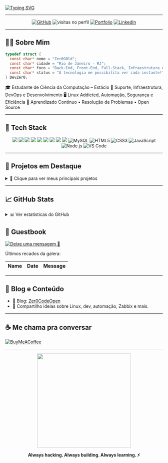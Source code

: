 <!-- Banner Topo -->
<!-- Tentando Criar -->

<!-- Typing SVG -->
[![Typing SVG](https://readme-typing-svg.demolab.com?font=Fira+Code&pause=1000&color=07F714&width=435&lines=Zer0+Aqui!+;Zer0+Here!;Dev+%7C+FullStack+%7C+Infra+%7C+Linux+)](https://git.io/typing-svg)

---

<p align="center">
  <a href="https://github.com/Zer0G0ld"><img alt="GitHub" src="https://img.shields.io/github/followers/Zer0G0ld?label=Seguidores&style=for-the-badge&logo=github" /></a>
  <img src="https://komarev.com/ghpvc/?username=Zer0G0ld&style=for-the-badge&color=green" alt="visitas no perfil"/>
	  <a href="https://zerodev-blush.vercel.app/"><img alt="Portfolio" src="https://img.shields.io/badge/Portfolio-000?style=for-the-badge&logo=vercel&logoColor=white" /></a>
  <a href="https://www.linkedin.com/in/theuzer0"><img alt="LinkedIn" src="https://img.shields.io/badge/LinkedIn-0A66C2?style=for-the-badge&logo=linkedin&logoColor=white" /></a>
</p>

---

## 👨‍💻 Sobre Mim

```c
typedef struct {
  const char* nome = "Zer0G0ld";
  const char* cidade = "Rio de Janeiro - RJ";
  const char* foco = "Back-End, Front-End, Full-Stack, Infraestrutura e Segurança";
  const char* status = "A tecnologia me possibilita ver cada instante!";
} DevZer0;
````

🎓 Estudante de Ciência da Computação – Estácio
💼 Suporte, Infraestrutura, DevOps e Desenvolvimento
🖥️ Linux Addicted, Automação, Segurança e Eficiência
🧠 Aprendizado Contínuo • Resolução de Problemas • Open Source

---

## 🧰 Tech Stack

<div align="center">
  <img src="https://img.shields.io/badge/Linux-FCC624?style=for-the-badge&logo=linux&logoColor=black" />
  <img src="https://img.shields.io/badge/Python-3676AB?style=for-the-badge&logo=python&logoColor=white" />
  <img src="https://img.shields.io/badge/C-A8B9CC?style=for-the-badge&logo=c&logoColor=black" />
  <img src="https://img.shields.io/badge/Go-00ADD8?style=for-the-badge&logo=go&logoColor=white" />
  <img src="https://img.shields.io/badge/NestJS-E0234E?style=for-the-badge&logo=nestjs&logoColor=white" />
  <img src="https://img.shields.io/badge/Next.js-000000?style=for-the-badge&logo=next.js&logoColor=white" />
  <img src="https://img.shields.io/badge/PostgreSQL-336791?style=for-the-badge&logo=postgresql&logoColor=white" />
  <img src="https://img.shields.io/badge/Docker-0db7ed?style=for-the-badge&logo=docker&logoColor=white" />
  <img src="https://img.shields.io/badge/Zabbix-D40000?style=for-the-badge&logo=zabbix&logoColor=white" />
  <img alt="MySQL" src="https://img.shields.io/badge/MySQL-4479A1?style=for-the-badge&logo=mysql&logoColor=white" />
  <img alt="HTML5" src="https://img.shields.io/badge/HTML5-E34F26?style=for-the-badge&logo=html5&logoColor=white" />
  <img alt="CSS3" src="https://img.shields.io/badge/CSS3-1572B6?style=for-the-badge&logo=css3&logoColor=white" />
  <img alt="JavaScript" src="https://img.shields.io/badge/JavaScript-F7DF1E?style=for-the-badge&logo=javascript&logoColor=black" />
  <img alt="Node.js" src="https://img.shields.io/badge/Node.js-339933?style=for-the-badge&logo=nodedotjs&logoColor=white" />
  <img alt="VS Code" src="https://img.shields.io/badge/VS%20Code-007ACC?style=for-the-badge&logo=visualstudiocode&logoColor=white" />
  
</div>

---

## 🚀 Projetos em Destaque

<details>
  <summary>📂 Clique para ver meus principais projetos</summary>

| Projeto                                                    | Descrição                                |
| ---------------------------------------------------------- | ---------------------------------------- |
| **[Zer0S](https://github.com/Zer0G0ld/Zer0S)**             | 🧠 Sistema Operacional em C              |
| **[Zer0View](https://github.com/Zer0G0ld/Zer0View)**       | 🖼️ Visualizador de imagens em PyQt      |
| **[Zer0Finance](https://github.com/Zer0G0ld/Zer0Finance)** | 💸 App de finanças estilo Nubank         |
| **[zbx-t00lkit](https://github.com/Zer0G0ld/zbx-t00lkit)** | 📡 Templates e scripts para Zabbix       |
| **[Painelzinho](https://github.com/Zer0G0ld/Painelzinho)** | 📺 Plugin para OBS com animações         |
| **[Control](https://github.com/Zer0G0ld/Control)**         | 🗂️ Sistema de controle de toner e peças |
| **[zer0win-tweaks](https://github.com/Zer0G0ld/zer0win-tweaks)**         | 🛠️ Um sistema para otimizar windows |

</details>

---

## 📈 GitHub Stats

<details>
<summary>📊 Ver estatísticas do GitHub</summary>
<p align="center">
  <img height="180em" src="https://github-readme-stats.vercel.app/api?username=Zer0G0ld&show_icons=true&theme=radical&count_private=true" />
  <img height="180em" src="https://github-readme-stats.vercel.app/api/top-langs/?username=Zer0G0ld&layout=compact&theme=radical&langs_count=10" />
</p>

 <picture>
  <source media="(prefers-color-scheme: dark)" srcset="https://raw.githubusercontent.com/Francine02/Francine02/output/pacman-contribution-graph-dark.svg">
  <source media="(prefers-color-scheme: light)" srcset="https://raw.githubusercontent.com/Francine02/Francine02/output/pacman-contribution-graph.svg">
  <img alt="pacman contribution graph" src="https://raw.githubusercontent.com/Francine02/Francine02/output/pacman-contribution-graph.svg">
</picture>

![Snake](https://raw.githubusercontent.com/ThaTiemsz/ThaTiemsz/output/snake.svg)
</details>

## 📖 Guestbook

[![Deixe uma mensagem 💬](https://img.shields.io/badge/-Deixe%20uma%20mensagem%20aqui-red?style=flat-round)](https://github.com/Zer0G0ld/Zer0G0ld/issues/1#issuecomment-new)

Últimos recados da galera:

<!-- Guestbook -->
| Name | Date | Message |
|---|---|---|
<!-- /Guestbook -->


---

## 📝 Blog e Conteúdo

* 🔗 Blog: [Zer0CodeOpen](https://abre.ai/zer0codeopen)
* 💬 Compartilho ideias sobre Linux, dev, automação, Zabbix e mais.

---

## ☕ Me chama pra conversar

[![BuyMeACoffee](https://img.shields.io/badge/-Buy%20Me%20a%20Coffee-FFDD00?style=for-the-badge\&logo=buymeacoffee\&logoColor=black)](https://buymeacoffee.com/zer0.g0ld)

---

<p align="center">
  <img src="https://media.tenor.com/0AV4bC0UDRkAAAAd/coding.gif" width="300px" />
</p>

<p align="center"><b>Always hacking. Always building. Always learning. ⚡</b></p>
